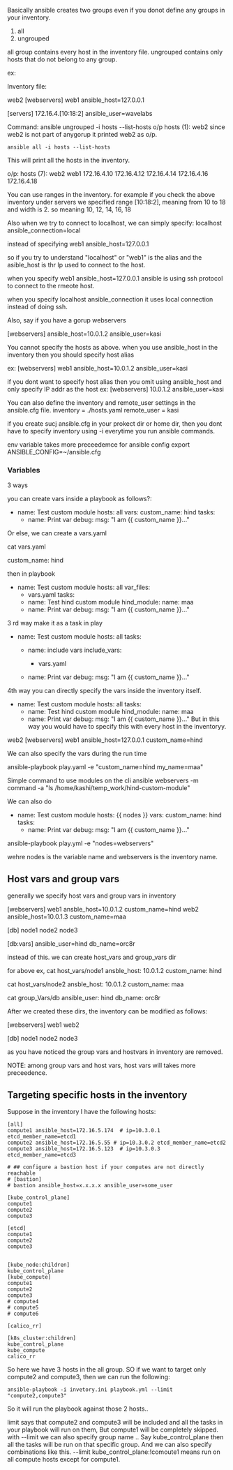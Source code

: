 Basically ansible creates two groups even if you donot define any groups in your inventory. 
1) all
2) ungrouped

all group contains every host in the inventory file. ungrouped contains only hosts that do not belong to any group.

ex: 

Inventory file:

web2
[webservers]
web1 ansible_host=127.0.0.1 


[servers]
172.16.4.[10:18:2] ansible_user=wavelabs


Command:
ansible ungrouped -i hosts --list-hosts
o/p
 hosts (1):
    web2
since web2 is not part of anygorup it printed web2 as o/p.

```
ansible all -i hosts --list-hosts
```
This will print all the hosts in the inventory.

o/p:
  hosts (7):
    web2
    web1
    172.16.4.10
    172.16.4.12
    172.16.4.14
    172.16.4.16
    172.16.4.18


You can use ranges in the inventory. for example if you check the above inventory under servers we specified range
[10:18:2], meaning from 10 to 18 and width is 2.
so meaning 10, 12, 14, 16, 18

Also when we try to connect to localhost, we can simply specify: localhost ansible_connection=local

instead of specifying web1 ansible_host=127.0.0.1

so if you try to understand "localhost" or "web1" is the alias and the asible_host is thr Ip used to connect to the host.

when you specify web1 ansible_host=127.0.0.1 ansible is using ssh protocol to connect to the rmeote host.

when you specify localhost ansible_connection it uses local connection instead of doing ssh.


Also, say if you have a gorup webservers

[webservers]
ansible_host=10.0.1.2 ansible_user=kasi


You cannot specify the hosts as above. when you use ansible_host in the inventory then you should specify host alias

ex: 
[webservers]
web1 ansible_host=10.0.1.2 ansible_user=kasi

if you dont want to specify host alias then you omit using ansible_host and only specify IP addr as the host
ex:
[webservers]
10.0.1.2 ansible_user=kasi


You can also define the inventory and remote_user settings in the ansible.cfg file.
inventory = ./hosts.yaml
remote_user = kasi

if you create sucj ansible.cfg in your prokect dir or home dir, then you dont have to specify inventory using -i everytime you run ansible commands.

env variable takes more preceedemce for ansible config
export ANSIBLE_CONFIG=~/ansible.cfg


### Variables
3 ways

you can create vars inside a playbook as follows?:
- name: Test custom module
  hosts: all
  vars:
    custom_name: hind
  tasks:
    - name: Print var
      debug:
        msg: "I am  {{ custom_name }}..."


Or else, we can create a vars.yaml

cat vars.yaml

custom_name: hind

then in playbook 
- name: Test custom module
  hosts: all
  var_files:
     - vars.yaml
  tasks:
    - name: Test hind custom module
      hind_module:
        name: maa
    - name: Print var
      debug:
        msg: "I am  {{ custom_name }}..."

3 rd way make it as a task in play

- name: Test custom module
  hosts: all
  tasks:
    - name: include vars
      include_vars:
       - vars.yaml

    - name: Print var
      debug:
        msg: "I am  {{ custom_name }}..."


4th way you can directly specify the vars inside the inventory itself.
- name: Test custom module
  hosts: all
  tasks:
    - name: Test hind custom module
      hind_module:
        name: maa
    - name: Print var
      debug:
        msg: "I am  {{ custom_name }}..."
But in this way you would have to specify this with every host in the inventoryy.


web2
[webservers]
web1 ansible_host=127.0.0.1 custom_name=hind 


We can also specify the vars during the run time

ansible-playbook play.yaml -e "custom_name=hind my_name=maa"


Simple command to use modules on the cli
ansible webservers -m command -a "ls /home/kashi/temp_work/hind-custom-module" 


We can also do
- name: Test custom module
  hosts: {{ nodes }}
  vars:
    custom_name: hind
  tasks:
    - name: Print var
      debug:
        msg: "I am  {{ custom_name }}..."


ansible-playbook play.yml -e "nodes=webservers"

wehre nodes is the variable name and webservers is the inventory name.


## Host vars and group vars
generally we specify host vars and group vars in inventory

[webservers]
web1 ansble_host=10.0.1.2 custom_name=hind
web2 ansible_host=10.0.1.3 custom_name=maa

[db]
node1 
node2
node3

[db:vars]
ansible_user=hind db_name=orc8r

instead of this.
we can create host_vars and group_vars dir

for above ex,
cat host_vars/node1
ansble_host: 10.0.1.2 
custom_name: hind

cat  host_vars/node2
ansble_host: 10.0.1.2
custom_name: maa

cat group_Vars/db
ansible_user: hind 
db_name: orc8r

After we created these dirs, the inventory can be modified as follows:

[webservers]
web1 
web2 

[db]
node1 
node2
node3

as you have noticed the group vars and hostvars in inventory are removed.

NOTE: among group vars and host vars, host vars will takes more preceedence. 

## Targeting specific hosts in the inventory

Suppose in the inventory I have the following hosts:

```
[all]
compute1 ansible_host=172.16.5.174  # ip=10.3.0.1 etcd_member_name=etcd1
compute2 ansible_host=172.16.5.55 # ip=10.3.0.2 etcd_member_name=etcd2
compute3 ansible_host=172.16.5.123  # ip=10.3.0.3 etcd_member_name=etcd3

# ## configure a bastion host if your computes are not directly reachable
# [bastion]
# bastion ansible_host=x.x.x.x ansible_user=some_user

[kube_control_plane]
compute1
compute2
compute3

[etcd]
compute1
compute2
compute3


[kube_node:children]
kube_control_plane
[kube_compute]
compute1
compute2
compute3
# compute4
# compute5
# compute6

[calico_rr]

[k8s_cluster:children]
kube_control_plane
kube_compute
calico_rr
```

So here we have 3 hosts in the all group. SO if we want to target only compute2 and compute3, then we can run the following:

```
ansible-playbook -i invetory.ini playbook.yml --limit "compute2,compute3" 
```
So it will run the playbook against those 2 hosts..

limit says that compute2 and compute3 will be included and all the tasks in your playbook will run on them, But compute1 will be completely skipped. with --limit we can also specify group name .. Say kube_control_plane then all the tasks will be run on that specific group. And we can also specify combinations like this. --limit kube_control_plane:!comoute1 means run on all compute hosts except for compute1.
 